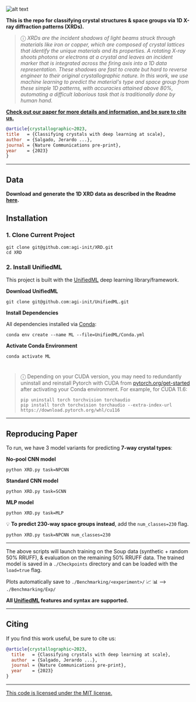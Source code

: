 ![alt text](https://i.imgur.com/ex7bPB0.png)

**This is the repo for classifying crystal structures & space groups via 1D X-ray diffraction patterns (XRDs).**

> &#9432; *XRDs are the incident shadows of light beams struck through materials like iron or copper, which are composed of crystal lattices that identify the unique materials and its properties. A rotating X-ray shoots photons or electrons at a crystal and leaves an incident marker that is integrated across the firing axis into a 1D data representation. These shadows are fast to create but hard to reverse engineer to their original crystallographic nature. In this work, we use machine learning to predict the material's type and space group from these simple 1D patterns, with accuracies attained above 80%, automating a difficult laborious task that is traditionally done by human hand.*

**[Check out our paper for more details and information, and be sure to cite us.]()**
 
```bibtex
@article{crystallographic~2023,
title   = {Classifying crystals with deep learning at scale},
author  = {Salgado, Jerardo ...},
journal = {Nature Communications pre-print},
year    = {2023}
}
```

---

## Data

**Download and generate the 1D XRD data as described in the Readme [here](Datasets/Generated).**

## Installation

### 1. Clone Current Project

```console
git clone git@github.com:agi-init/XRD.git
cd XRD
```

### 2. Install UnifiedML

This project is built with the [UnifiedML](https://github.com/AGI-init/UnifiedML) deep learning library/framework.

**Download UnifiedML**

```console
git clone git@github.com:agi-init/UnifiedML.git
```

**Install Dependencies**

All dependencies installed via [Conda](https://docs.conda.io/en/latest/miniconda.html):

```console
conda env create --name ML --file=UnifiedML/Conda.yml
```

**Activate Conda Environment**

```console
conda activate ML
```

#

> &#9432; Depending on your CUDA version, you may need to redundantly uninstall and reinstall Pytorch with CUDA from [pytorch.org/get-started](https://pytorch.org/get-started/locally/) after activating your Conda environment. For example, for CUDA 11.6:
> ```console
> pip uninstall torch torchvision torchaudio
> pip install torch torchvision torchaudio --extra-index-url https://download.pytorch.org/whl/cu116
> ```

---

## Reproducing Paper

To run, we have 3 model variants for predicting **7-way crystal types**:

**No-pool CNN model**

```console
python XRD.py task=NPCNN
```

**Standard CNN model**

```console
python XRD.py task=SCNN
```

**MLP model**

```console
python XRD.py task=MLP
```

:bulb: **To predict 230-way space groups instead**, add the ```num_classes=230``` flag.

```console
python XRD.py task=NPCNN num_classes=230
```

---

The above scripts will launch training on the Soup data (synthetic + random 50% RRUFF), & evaluation on the remaining 50% RRUFF data. The trained model is saved in a ```./Checkpoints``` directory and can be loaded with the ```load=true``` flag.

Plots automatically save to ```./Benchmarking/<experiment>/```
:chart_with_upwards_trend: :bar_chart: --> ```./Benchmarking/Exp/```

**All [UnifiedML](https://github.com/AGI-init/UnifiedML) features and syntax are supported.**

---

## Citing

If you find this work useful, be sure to cite us:

```bibtex
@article{crystallographic~2023,
  title   = {Classifying crystals with deep learning at scale},
  author  = {Salgado, Jerardo ...},
  journal = {Nature Communications pre-print},
  year    = {2023}
}
```

---

[This code is licensed under the MIT license.](MIT_LICENSE)